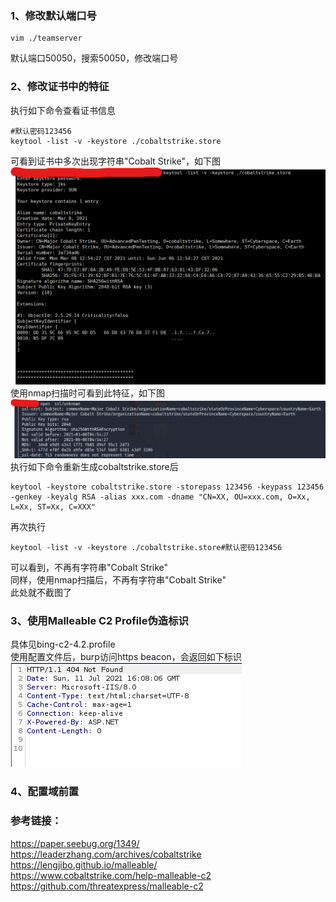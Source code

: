 ### 1、修改默认端口号
```
vim ./teamserver
```
默认端口50050，搜索50050，修改端口号
### 2、修改证书中的特征
执行如下命令查看证书信息
```
#默认密码123456
keytool -list -v -keystore ./cobaltstrike.store
```
可看到证书中多次出现字符串"Cobalt Strike"，如下图  
![image](./pic/0.png)  
使用nmap扫描时可看到此特征，如下图  
![image](./pic/1.png)  
执行如下命令重新生成cobaltstrike.store后  
```
keytool -keystore cobaltstrike.store -storepass 123456 -keypass 123456 -genkey -keyalg RSA -alias xxx.com -dname "CN=XX, OU=xxx.com, O=Xx, L=Xx, ST=Xx, C=XXX"
```
再次执行  
```
keytool -list -v -keystore ./cobaltstrike.store#默认密码123456
```
可以看到，不再有字符串"Cobalt Strike"  
同样，使用nmap扫描后，不再有字符串"Cobalt Strike"  
此处就不截图了  
### 3、使用Malleable C2 Profile伪造标识
具体见bing-c2-4.2.profile  
使用配置文件后，burp访问https beacon，会返回如下标识  
![image](./pic/2.png)  
### 4、配置域前置

### 参考链接：  
https://paper.seebug.org/1349/  
https://leaderzhang.com/archives/cobaltstrike  
https://lengjibo.github.io/malleable/  
https://www.cobaltstrike.com/help-malleable-c2  
https://github.com/threatexpress/malleable-c2  
